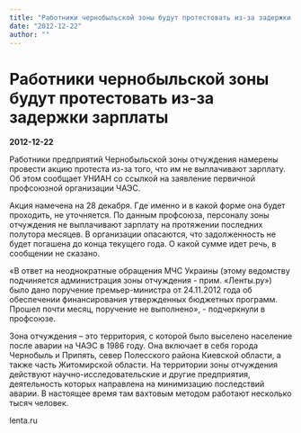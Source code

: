 ```yaml
---
title: "Работники чернобыльской зоны будут протестовать из-за задержки зарплаты"
date: "2012-12-22"
author: ""
---
```


# Работники чернобыльской зоны будут протестовать из-за задержки зарплаты

**2012-12-22** 

Работники предприятий Чернобыльской зоны отчуждения намерены провести акцию протеста из-за того, что им не выплачивают зарплату. Об этом сообщает УНИАН со ссылкой на заявление первичной профсоюзной организации ЧАЭС.

Акция намечена на 28 декабря. Где именно и в какой форме она будет проходить, не уточняется. По данным профсоюза, персоналу зоны отчуждения не выплачивают зарплату на протяжении последних полутора месяцев. В организации опасаются, что задолженность не будет погашена до конца текущего года. О какой сумме идет речь, в сообщении не сказано.

«В ответ на неоднократные обращения МЧС Украины (этому ведомству подчиняется администрация зоны отчуждения - прим. «Ленты.ру») было дано поручение премьер-министра от 24.11.2012 года об обеспечении финансирования утвержденных бюджетных программ. Прошел почти месяц, поручение не выполнено», - подчеркнули в профсоюзе.

Зона отчуждения – это территория, с которой было выселено население после аварии на ЧАЭС в 1986 году. Она включает в себя города Чернобыль и Припять, север Полесского района Киевской области, а также часть Житомирской области. На территории зоны отчуждения действуют научно-исследовательские и другие предприятия, деятельность которых направлена на минимизацию последствий аварии. В настоящее время там вахтовым методом работают несколько тысяч человек.

lenta.ru